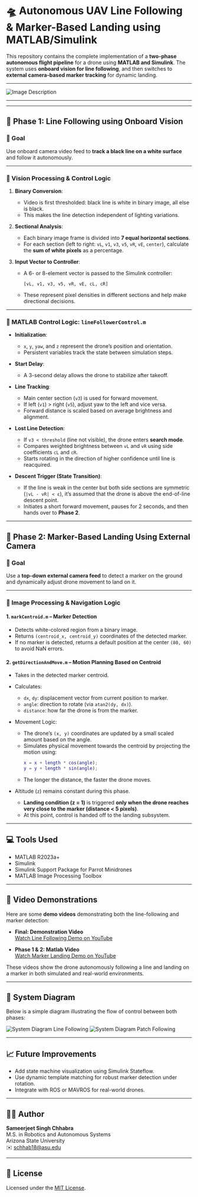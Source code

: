# 🛸 Autonomous UAV Line Following & Marker-Based Landing using MATLAB/Simulink

This repository contains the complete implementation of a **two-phase autonomous flight pipeline** for a drone using **MATLAB and Simulink**. The system uses **onboard vision for line following**, and then switches to **external camera-based marker tracking** for dynamic landing.

---
![Image Description](https://raw.githubusercontent.com/Sjschhabra/uav-dynamic-landing-line-tracking/refs/heads/main/Screenshot%20(96).png)

---


---

## 🚦 Phase 1: Line Following using Onboard Vision

### 🎯 Goal

Use onboard camera video feed to **track a black line on a white surface** and follow it autonomously.

---

### 🧠 Vision Processing & Control Logic

1. **Binary Conversion**:
   - Video is first thresholded: black line is white in binary image, all else is black.
   - This makes the line detection independent of lighting variations.

2. **Sectional Analysis**:
   - Each binary image frame is divided into **7 equal horizontal sections**.
   - For each section (left to right: `vL`, `v1`, `v3`, `v5`, `vR`, `vE`, `center`), calculate the **sum of white pixels** as a percentage.

3. **Input Vector to Controller**:
   - A 6- or 8-element vector is passed to the Simulink controller:
     ```
     [vL, v1, v3, v5, vR, vE, cL, cR]
     ```
   - These represent pixel densities in different sections and help make directional decisions.

---

### 🧠 MATLAB Control Logic: `lineFollowerControl.m`

- **Initialization**:
  - `x`, `y`, `yaw`, and `z` represent the drone’s position and orientation.
  - Persistent variables track the state between simulation steps.

- **Start Delay**:
  - A 3-second delay allows the drone to stabilize after takeoff.

- **Line Tracking**:
  - Main center section (`v3`) is used for forward movement.
  - If left (`v1`) > right (`v5`), adjust yaw to the left and vice versa.
  - Forward distance is scaled based on average brightness and alignment.

- **Lost Line Detection**:
  - If `v3 < threshold` (line not visible), the drone enters **search mode**.
  - Compares weighted brightness between `vL` and `vR` using side coefficients `cL` and `cR`.
  - Starts rotating in the direction of higher confidence until line is reacquired.

- **Descent Trigger (State Transition)**:
  - If the line is weak in the center but both side sections are symmetric (`|vL - vR| < ε`), it’s assumed that the drone is above the end-of-line descent point.
  - Initiates a short forward movement, pauses for 2 seconds, and then hands over to **Phase 2**.

---

## 🛬 Phase 2: Marker-Based Landing Using External Camera

### 🎯 Goal

Use a **top-down external camera feed** to detect a marker on the ground and dynamically adjust drone movement to land on it.

---

### 🧠 Image Processing & Navigation Logic

#### 1. `markCentroid.m` – Marker Detection

- Detects white-colored region from a binary image.
- Returns `(centroid_x, centroid_y)` coordinates of the detected marker.
- If no marker is detected, returns a default position at the center `(80, 60)` to avoid NaN errors.

#### 2. `getDirectionAndMove.m` – Motion Planning Based on Centroid

- Takes in the detected marker centroid.
- Calculates:
  - `dx`, `dy`: displacement vector from current position to marker.
  - `angle`: direction to rotate (via `atan2(dy, dx)`).
  - `distance`: how far the drone is from the marker.

- Movement Logic:
  - The drone’s `(x, y)` coordinates are updated by a small scaled amount based on the angle.
  - Simulates physical movement towards the centroid by projecting the motion using:
    ```matlab
    x = x + length * cos(angle);
    y = y + length * sin(angle);
    ```
  - The longer the distance, the faster the drone moves.

- Altitude (`z`) remains constant during this phase.
  - **Landing condition (z = 1)** is triggered **only when the drone reaches very close to the marker (distance < 5 pixels)**.
  - At this point, control is handed off to the landing subsystem.

---

## 💻 Tools Used

- MATLAB R2023a+
- Simulink
- Simulink Support Package for Parrot Minidrones
- MATLAB Image Processing Toolbox

---

## 🎥 Video Demonstrations

Here are some **demo videos** demonstrating both the line-following and marker detection:

- **Final: Demonstration Video**  
  [Watch Line Following Demo on YouTube](https://www.youtube.com/watch?v=YCd7i0CGpko)

- **Phase 1 & 2: Matlab Video**  
  [Watch Marker Landing Demo on YouTube](https://www.youtube.com/watch?v=TPa2Ms_d0aI)

These videos show the drone autonomously following a line and landing on a marker in both simulated and real-world environments.

---

## 📸 System Diagram

Below is a simple diagram illustrating the flow of control between both phases:

![System Diagram Line Following](https://raw.githubusercontent.com/Sjschhabra/uav-dynamic-landing-line-tracking/refs/heads/main/Screenshot%20(95).png)
![System Diagram Patch Following](https://raw.githubusercontent.com/Sjschhabra/uav-dynamic-landing-line-tracking/refs/heads/main/Screenshot%20(94).png)

---

## 📈 Future Improvements

- Add state machine visualization using Simulink Stateflow.
- Use dynamic template matching for robust marker detection under rotation.
- Integrate with ROS or MAVROS for real-world drones.

---

## 👨‍💻 Author

**Sameerjeet Singh Chhabra**  
M.S. in Robotics and Autonomous Systems  
Arizona State University  
✉️ schhab18@asu.edu

---

## 📄 License

Licensed under the [MIT License](LICENSE).


